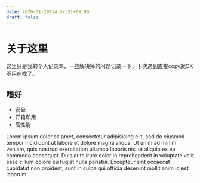 ```yaml
---
date: 2020-01-29T14:57:51+08:00
draft: false
---
```


# 关于这里

这里只是我的个人记录本，一些解决掉的问题记录一下，下次遇到直接copy就OK不用在找了。

## 嗜好

* 安全
* 开箱即用
* 高性能

Lorem ipsum dolor sit amet, consectetur adipisicing elit, sed do eiusmod tempor incididunt ut labore et dolore magna aliqua. Ut enim ad minim veniam, quis nostrud exercitation ullamco laboris nisi ut aliquip ex ea commodo consequat. Duis aute irure dolor in reprehenderit in voluptate velit esse cillum dolore eu fugiat nulla pariatur. Excepteur sint occaecat cupidatat non proident, sunt in culpa qui officia deserunt mollit anim id est laborum.